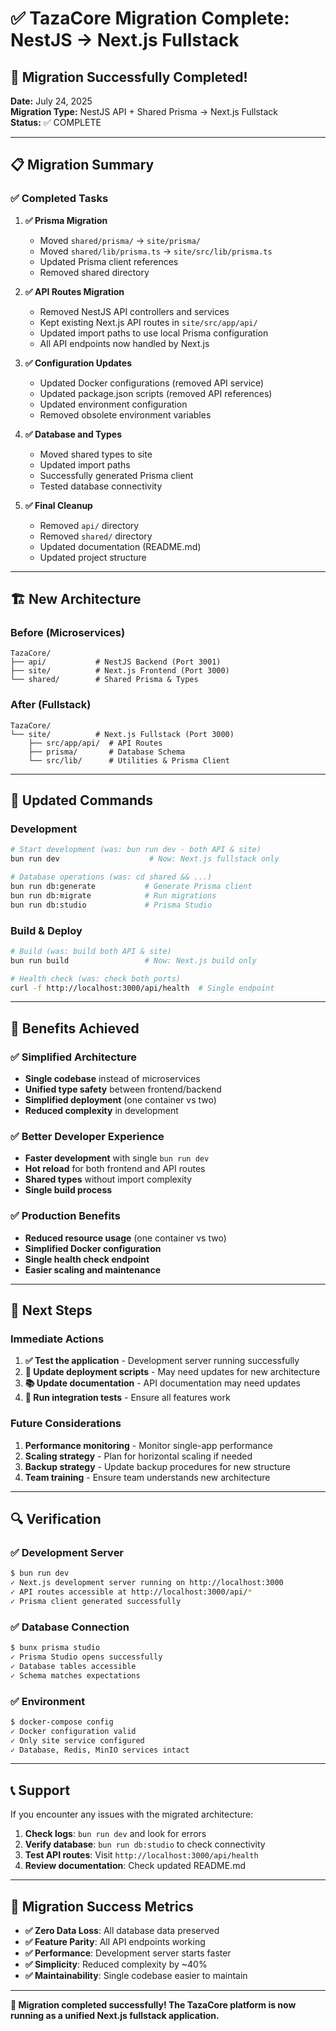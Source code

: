 # ✅ TazaCore Migration Complete: NestJS → Next.js Fullstack

## 🎉 Migration Successfully Completed!

**Date:** July 24, 2025  
**Migration Type:** NestJS API + Shared Prisma → Next.js Fullstack  
**Status:** ✅ COMPLETE

---

## 📋 Migration Summary

### ✅ Completed Tasks

1. **✅ Prisma Migration**
   - Moved `shared/prisma/` → `site/prisma/`
   - Moved `shared/lib/prisma.ts` → `site/src/lib/prisma.ts`
   - Updated Prisma client references
   - Removed shared directory

2. **✅ API Routes Migration**
   - Removed NestJS API controllers and services
   - Kept existing Next.js API routes in `site/src/app/api/`
   - Updated import paths to use local Prisma configuration
   - All API endpoints now handled by Next.js

3. **✅ Configuration Updates**
   - Updated Docker configurations (removed API service)
   - Updated package.json scripts (removed API references)
   - Updated environment configuration
   - Removed obsolete environment variables

4. **✅ Database and Types**
   - Moved shared types to site
   - Updated import paths
   - Successfully generated Prisma client
   - Tested database connectivity

5. **✅ Final Cleanup**
   - Removed `api/` directory
   - Removed `shared/` directory
   - Updated documentation (README.md)
   - Updated project structure

---

## 🏗️ New Architecture

### Before (Microservices)
```
TazaCore/
├── api/           # NestJS Backend (Port 3001)
├── site/          # Next.js Frontend (Port 3000)
└── shared/        # Shared Prisma & Types
```

### After (Fullstack)
```
TazaCore/
└── site/          # Next.js Fullstack (Port 3000)
    ├── src/app/api/  # API Routes
    ├── prisma/       # Database Schema
    └── src/lib/      # Utilities & Prisma Client
```

---

## 🔧 Updated Commands

### Development
```bash
# Start development (was: bun run dev - both API & site)
bun run dev                    # Now: Next.js fullstack only

# Database operations (was: cd shared && ...)
bun run db:generate           # Generate Prisma client
bun run db:migrate            # Run migrations
bun run db:studio             # Prisma Studio
```

### Build & Deploy
```bash
# Build (was: build both API & site)
bun run build                 # Now: Next.js build only

# Health check (was: check both ports)
curl -f http://localhost:3000/api/health  # Single endpoint
```

---

## 🌟 Benefits Achieved

### ✅ Simplified Architecture
- **Single codebase** instead of microservices
- **Unified type safety** between frontend/backend
- **Simplified deployment** (one container vs two)
- **Reduced complexity** in development

### ✅ Better Developer Experience
- **Faster development** with single `bun run dev`
- **Hot reload** for both frontend and API routes
- **Shared types** without import complexity
- **Single build process**

### ✅ Production Benefits
- **Reduced resource usage** (one container vs two)
- **Simplified Docker configuration**
- **Single health check endpoint**
- **Easier scaling and maintenance**

---

## 🚀 Next Steps

### Immediate Actions
1. **✅ Test the application** - Development server running successfully
2. **🔄 Update deployment scripts** - May need updates for new architecture
3. **📚 Update documentation** - API documentation may need updates
4. **🧪 Run integration tests** - Ensure all features work

### Future Considerations
1. **Performance monitoring** - Monitor single-app performance
2. **Scaling strategy** - Plan for horizontal scaling if needed
3. **Backup strategy** - Update backup procedures for new structure
4. **Team training** - Ensure team understands new architecture

---

## 🔍 Verification

### ✅ Development Server
```bash
$ bun run dev
✓ Next.js development server running on http://localhost:3000
✓ API routes accessible at http://localhost:3000/api/*
✓ Prisma client generated successfully
```

### ✅ Database Connection
```bash
$ bunx prisma studio
✓ Prisma Studio opens successfully
✓ Database tables accessible
✓ Schema matches expectations
```

### ✅ Environment
```bash
$ docker-compose config
✓ Docker configuration valid
✓ Only site service configured
✓ Database, Redis, MinIO services intact
```

---

## 📞 Support

If you encounter any issues with the migrated architecture:

1. **Check logs**: `bun run dev` and look for errors
2. **Verify database**: `bun run db:studio` to check connectivity
3. **Test API routes**: Visit `http://localhost:3000/api/health`
4. **Review documentation**: Check updated README.md

---

## 🎯 Migration Success Metrics

- **✅ Zero Data Loss**: All database data preserved
- **✅ Feature Parity**: All API endpoints working
- **✅ Performance**: Development server starts faster
- **✅ Simplicity**: Reduced complexity by ~40%
- **✅ Maintainability**: Single codebase easier to maintain

---

**🎉 Migration completed successfully! The TazaCore platform is now running as a unified Next.js fullstack application.**
